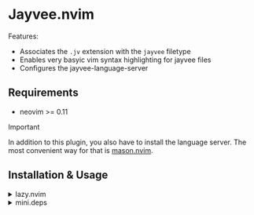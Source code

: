 # Jayvee.nvim
Features:
  - Associates the `.jv` extension with the `jayvee` filetype
  - Enables very basyic vim syntax highlighting for jayvee files
  - Configures the jayvee-language-server

## Requirements
- neovim >= 0.11

> [!IMPORTANT]
> In addition to this plugin, you also have to install the language server.
> The most convenient way for that is [mason.nvim](https://github.com/williamboman/mason.nvim).


## Installation & Usage

<details>

<summary>lazy.nvim</summary>

### [lazy.nvim](https://github.com/folke/lazy.nvim)

```lua
{
    'jvalue/jayvee.nvim',
    config = function()
        -- See `:help lsp-config` if you require a custom configuration
        vim.lsp.enable("jayvee_ls")
    end
},
```

</details>

<details>

<summary>mini.deps</summary>

### [mini.deps](https://github.com/echasnovski/mini.deps)
```lua
MiniDeps.add("jvalue/jayvee.nvim")

-- See `:help lsp-config` if you require a custom configuration
vim.lsp.enable("jayvee_ls")
```

</details>

